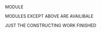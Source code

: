 MODULE <AUDIO> AND <VIDEO> HAVEN'T TEST YET, BUGS DID NOT SOLVE, DO NOT USE

MODULES EXCEPT ABOVE ARE AVAILIBALE

JUST THE CONSTRUCTING WORK FINISHED